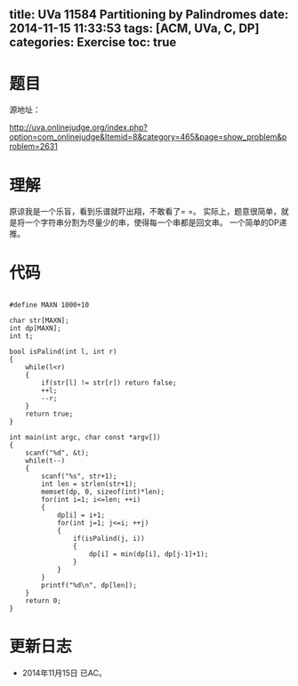 title: UVa 11584 Partitioning by Palindromes
date: 2014-11-15 11:33:53
tags: [ACM, UVa, C, DP]
categories: Exercise
toc: true
---
# 题目
源地址：

http://uva.onlinejudge.org/index.php?option=com_onlinejudge&Itemid=8&category=465&page=show_problem&problem=2631

# 理解
原谅我是一个乐盲，看到乐谱就吓出翔，不敢看了= =。
实际上，题意很简单，就是将一个字符串分割为尽量少的串，使得每一个串都是回文串。
一个简单的DP递推。


<!-- more -->

# 代码

```

#define MAXN 1000+10

char str[MAXN];
int dp[MAXN];
int t;

bool isPalind(int l, int r)
{
    while(l<r)
    {
        if(str[l] != str[r]) return false;
        ++l;
        --r;
    }
    return true;
}

int main(int argc, char const *argv[])
{
    scanf("%d", &t);
    while(t--)
    {
        scanf("%s", str+1);
        int len = strlen(str+1);
        memset(dp, 0, sizeof(int)*len);
        for(int i=1; i<=len; ++i)
        {
            dp[i] = i+1;
            for(int j=1; j<=i; ++j)
            {
                if(isPalind(j, i))
                {
                    dp[i] = min(dp[i], dp[j-1]+1);
                }
            }
        }
        printf("%d\n", dp[len]);
    }
    return 0;
}

```

# 更新日志
- 2014年11月15日 已AC。